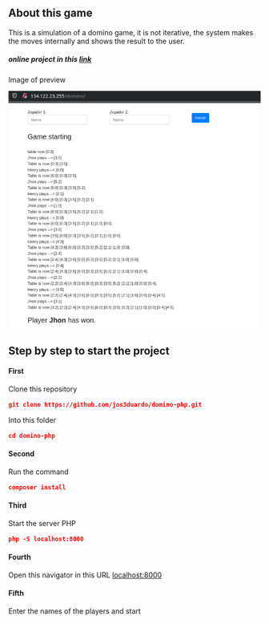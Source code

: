 ## About this game

This is a simulation of a domino game, it is not iterative, the system makes the moves internally and shows the result to the user.  

##### online project in this [link](http://134.122.23.255/domino/ "Click and access now") 

Image of preview

![Image](public/image/figure.png)

## Step by step to start the project

#### First
Clone this repository
```json
git clone https://github.com/jos3duardo/domino-php.git
```

Into this folder
```json
cd domino-php
```

#### Second
Run the command
```json
composer install
```

#### Third
Start the server PHP
```json
php -S localhost:8000
```

#### Fourth 
Open this navigator in this URL [localhost:8000](http://localhost:8000/)

#### Fifth
Enter the names of the players and start